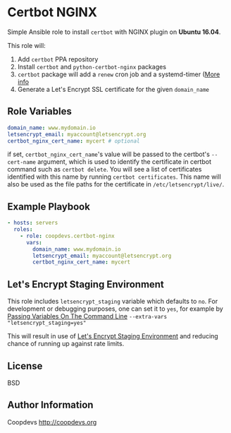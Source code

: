 Certbot NGINX
=========

Simple Ansible role to install `certbot` with NGINX plugin on **Ubuntu 16.04**.

This role will:
1. Add `certbot` PPA repository
2. Install `certbot` and `python-certbot-nginx` packages
3. `certbot` package will add a `renew` cron job and a systemd-timer ([More info](https://certbot.eff.org/#ubuntuxenial-nginx)
4. Generate a Let's Encrypt SSL certificate for the given `domain_name`

Role Variables
--------------
```yaml
domain_name: www.mydomain.io
letsencrypt_email: myaccount@letsencrypt.org
certbot_nginx_cert_name: mycert # optional
```

if set, `certbot_nginx_cert_name`'s value will be passed to the certbot's `--cert-name` argument, which is used to identify the certificate in certbot command such as `certbot delete`. You will see a list of certificates identified with this name by running `certbot certificates`. This name will also be used as the file paths for the certificate in `/etc/letsencrypt/live/`.

Example Playbook
----------------

```yaml
- hosts: servers
  roles:
    - role: coopdevs.certbot-nginx
      vars:
        domain_name: www.mydomain.io
        letsencrypt_email: myaccount@letsencrypt.org
        certbot_nginx_cert_name: mycert
```

Let's Encrypt Staging Environment
---------------------------------

This role includes `letsencrypt_staging` variable which defaults to `no`. For development or debugging purposes, one can set it to `yes`,
for example by [Passing Variables On The Command Line](http://docs.ansible.com/ansible/latest/user_guide/playbooks_variables.html#passing-variables-on-the-command-line) `--extra-vars "letsencrypt_staging=yes"`

This will result in use of [Let's Encrypt Staging Environment](https://letsencrypt.org/docs/staging-environment/) and reducing chance of
running up against rate limits.

License
-------

BSD

Author Information
------------------

Coopdevs http://coopdevs.org

